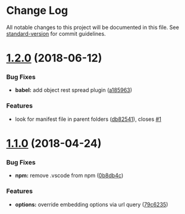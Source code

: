 # Change Log

All notable changes to this project will be documented in this file. See [standard-version](https://github.com/conventional-changelog/standard-version) for commit guidelines.

<a name="1.2.0"></a>
# [1.2.0](https://github.com/elboman/gatsby-remark-embedded-codesandbox/compare/v1.1.0...v1.2.0) (2018-06-12)


### Bug Fixes

* **babel:** add object rest spread plugin ([a185963](https://github.com/elboman/gatsby-remark-embedded-codesandbox/commit/a185963))


### Features

* look for manifest file in parent folders ([db82541](https://github.com/elboman/gatsby-remark-embedded-codesandbox/commit/db82541)), closes [#1](https://github.com/elboman/gatsby-remark-embedded-codesandbox/issues/1)



<a name="1.1.0"></a>
# [1.1.0](https://github.com/elboman/gatsby-remark-embedded-codesandbox/compare/1.0.0...1.1.0) (2018-04-24)


### Bug Fixes

* **npm:** remove .vscode from npm ([0b8db4c](https://github.com/elboman/gatsby-remark-embedded-codesandbox/commit/0b8db4c))


### Features

* **options:** override embedding options via url query ([79c6235](https://github.com/elboman/gatsby-remark-embedded-codesandbox/commit/79c6235))
